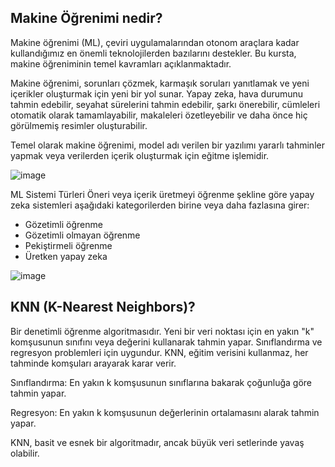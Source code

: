 Makine Öğrenimi nedir?
---------------------------------------------------------------------------------------------------------

Makine öğrenimi (ML), çeviri uygulamalarından otonom araçlara kadar kullandığımız en önemli teknolojilerden bazılarını destekler. Bu kursta, makine öğreniminin temel kavramları açıklanmaktadır.

Makine öğrenimi, sorunları çözmek, karmaşık soruları yanıtlamak ve yeni içerikler oluşturmak için yeni bir yol sunar. Yapay zeka, hava durumunu tahmin edebilir, seyahat sürelerini tahmin edebilir, şarkı önerebilir, cümleleri otomatik olarak tamamlayabilir, makaleleri özetleyebilir ve daha önce hiç görülmemiş resimler oluşturabilir.

Temel olarak makine öğrenimi, model adı verilen bir yazılımı yararlı tahminler yapmak veya verilerden içerik oluşturmak için eğitme işlemidir.

![image](https://github.com/user-attachments/assets/1ad064c5-8f53-40c0-b31b-709f5527c6cc)

ML Sistemi Türleri
Öneri veya içerik üretmeyi öğrenme şekline göre yapay zeka sistemleri aşağıdaki kategorilerden birine veya daha fazlasına girer:

* Gözetimli öğrenme
* Gözetimli olmayan öğrenme
* Pekiştirmeli öğrenme
* Üretken yapay zeka

![image](https://github.com/user-attachments/assets/fe183fab-b2fe-4dc6-86a3-d495746d5467)

KNN (K-Nearest Neighbors)?
-------------------------------------------------------------------------------------------------------------
Bir denetimli öğrenme algoritmasıdır. Yeni bir veri noktası için en yakın "k" komşusunun sınıfını veya değerini kullanarak tahmin yapar. Sınıflandırma ve regresyon problemleri için uygundur. KNN, eğitim verisini kullanmaz, her tahminde komşuları arayarak karar verir.

Sınıflandırma: En yakın k komşusunun sınıflarına bakarak çoğunluğa göre tahmin yapar.

Regresyon: En yakın k komşusunun değerlerinin ortalamasını alarak tahmin yapar.

KNN, basit ve esnek bir algoritmadır, ancak büyük veri setlerinde yavaş olabilir.


